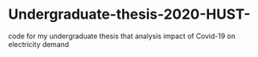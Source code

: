 # Undergraduate-thesis-2020-HUST-
code for my undergraduate thesis that analysis impact of Covid-19 on electricity demand
